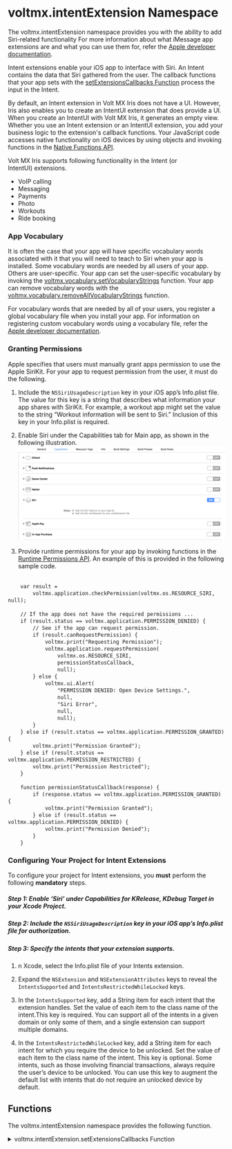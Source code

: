                              


voltmx.intentExtension Namespace
==============================

The voltmx.intentExtension namespace provides you with the ability to add Siri-related functionality For more information about what iMessage app extensions are and what you can use them for, refer the [Apple developer documentation](https://developer.apple.com/reference/intents).

Intent extensions enable your iOS app to interface with Siri. An Intent contains the data that Siri gathered from the user. The callback functions that your app sets with the [setExtensionsCallbacks Function](#setExtensionsCallbacks) process the input in the Intent.

By default, an Intent extension in Volt MX Iris does not have a UI. However, Iris also enables you to create an IntentUI extension that does provide a UI. When you create an IntentUI with Volt MX Iris, it generates an empty view. Whether you use an Intent extension or an IntentUI extension, you add your business logic to the extension's callback functions. Your JavaScript code accesses native functionality on iOS devices by using objects and invoking functions in the [Native Functions API](native_function.md#native_function_api_for_ios_reference.html).

Volt MX Iris supports following functionality in the Intent (or IntentUI) extensions.

*   VoIP calling
*   Messaging
*   Payments
*   Photo
*   Workouts
*   Ride booking

### App Vocabulary

It is often the case that your app will have specific vocabulary words associated with it that you will need to teach to Siri when your app is installed. Some vocabulary words are needed by all users of your app. Others are user-specific. Your app can set the user-specific vocabulary by invoking the [voltmx.vocabulary.setVocabularyStrings](voltmx.vocabulary_functions.md#setVocabularyStrings) function. Your app can remove vocabulary words with the [voltmx.vocabulary.removeAllVocabularyStrings](voltmx.vocabulary_functions.md#removeAllVocabularyStrings) function.

For vocabulary words that are needed by all of your users, you register a global vocabulary file when you install your app. For information on registering custom vocabulary words using a vocabulary file, refer the [Apple developer documentation](https://developer.apple.com/library/content/documentation/Intents/Conceptual/SiriIntegrationGuide/SpecifyingCustomVocabulary.md).

### Granting Permissions

Apple specifies that users must manually grant apps permission to use the Apple SiriKit. For your app to request permission from the user, it must do the following.

1.  Include the `NSSiriUsageDescription` key in your iOS app’s Info.plist file. The value for this key is a string that describes what information your app shares with SiriKit. For example, a workout app might set the value to the string “Workout information will be sent to Siri.” Inclusion of this key in your Info.plist is required.
    
2.  Enable Siri under the Capabilities tab for Main app, as shown in the following illustration.  
    ![](enablesiri_601x272.png)
    
3.  Provide runtime permissions for your app by invoking functions in the [Runtime Permissions API](runtime_permissions.md). An example of this is provided in the following sample code.
    
```

    var result =
        voltmx.application.checkPermission(voltmx.os.RESOURCE_SIRI, null);
    
    // If the app does not have the required permissions ...
    if (result.status == voltmx.application.PERMISSION_DENIED) {
        // See if the app can request permission.
        if (result.canRequestPermission) {
            voltmx.print("Requesting Permission");
            voltmx.application.requestPermission(
                voltmx.os.RESOURCE_SIRI,
                permissionStatusCallback,
                null);
        } else {
            voltmx.ui.Alert(
                "PERMISSION DENIED: Open Device Settings.",
                null,
                "Siri Error",
                null,
                null);
        }
    } else if (result.status == voltmx.application.PERMISSION_GRANTED) {
        voltmx.print("Permission Granted");
    } else if (result.status == voltmx.application.PERMISSION_RESTRICTED) {
        voltmx.print("Permission Restricted");
    }
    
    function permissionStatusCallback(response) {
        if (response.status == voltmx.application.PERMISSION_GRANTED) {
            voltmx.print("Permission Granted");
        } else if (result.status == voltmx.application.PERMISSION_DENIED) {
            voltmx.print("Permission Denied");
        }
    }
```

### Configuring Your Project for Intent Extensions

To configure your project for Intent extensions, you **must** perform the following **mandatory** steps.

##### Step 1: Enable ‘Siri’ under Capabilities for KRelease, KDebug Target in your Xcode Project.

##### Step 2: Include the `NSSiriUsageDescription` key in your iOS app’s Info.plist file for authorization.

##### Step 3: Specify the intents that your extension supports.

1.  n Xcode, select the Info.plist file of your Intents extension.
    
2.  Expand the `NSExtension` and `NSExtensionAttributes` keys to reveal the `IntentsSupported` and `IntentsRestrictedWhileLocked` keys.
    
3.  In the `IntentsSupported` key, add a String item for each intent that the extension handles. Set the value of each item to the class name of the intent.This key is required. You can support all of the intents in a given domain or only some of them, and a single extension can support multiple domains.
    
4.  In the `IntentsRestrictedWhileLocked` key, add a String item for each intent for which you require the device to be unlocked. Set the value of each item to the class name of the intent. This key is optional. Some intents, such as those involving financial transactions, always require the user’s device to be unlocked. You can use this key to augment the default list with intents that do not require an unlocked device by default.
    

Functions
---------

The voltmx.intentExtension namespace provides the following function.


<details close markdown="block"><summary id="setExtensionsCallbacks">voltmx.intentExtension.setExtensionsCallbacks Function</summary> 

* * *

Sets an iMessage extension functionality with various states as callback events.

### Syntax

voltmx.intentExtension.setExtensionsCallbacks(callbacks)

### Input Parameters

callbacks

Contains an object with key-value pairs where the key specifies the extension state and the value is a callback function. The following are the possible keys.

| Key | Description |
| --- | --- |
| configureWithInteractionContextCompletion | The configuration is complete for the given interaction, the hosted view controller should call the completion block with its view's desired size. This size will be constrained between hostedViewMinimumAllowedSize and hostedViewMaximumAllowedSize of the extension context. Used with IntentUI extensions only. |
| handlerForIntent | An intent has arrived for the app. Used with Intent extensions only. |
| loadView | Loads a view that the controller manages. Used with IntentUI extensions only. |
| viewDidAppear | A view was just displayed. Used with IntentUI extensions only. |
| viewDidDisappear | A view just removed from the view hierarchy. Used with IntentUI extensions only. |
| viewDidLoad | The the view controller has loaded its view hierarchy into memory. Used with IntentUI extensions only. |
| viewWillAppear | A view is about to be displayed. Used with IntentUI extensions only. |
| viewWillDisappear | A view is about to be removed from the view hierarchy. Used with IntentUI extensions only. |


### Example: configureWithInteractionContextCompletion

```

function configureWithInteractionContextCompletion({
    "configureWithInteractionContextCompletion": configureWithInteractionContextCompletion
}) {
    // Native Function API code
}

voltmx.intentExtension.setExtensionsCallbacks(interaction, uicontext, completion);
```

### Example: handlerForIntent

```

function handlerForIntent(intent) {
    // Native Function API code
}

voltmx.intentExtension.setExtensionsCallbacks({
    "handlerForIntent": handlerForIntent
});
```

### Example: loadView

```

function loadView() {
    // Native Function API code
}

voltmx.intentExtension.setExtensionsCallbacks({
    "loadView": loadView
});
```

### Example: viewDidAppear

```

function viewDidAppear() {
    // Native Function API code
}

voltmx.intentExtension.setExtensionsCallbacks({
    "viewDidAppear": viewDidAppear
});
```

### Example: viewWillAppear

```

function viewWillAppear() {
    // Native Function API code
}

voltmx.intentExtension.setExtensionsCallbacks({
    "viewWillAppear": viewWillAppear
});
```

### Example: viewDidDisappear

```

function viewDidDisappear() {
    // Native Function API code
}

voltmx.intentExtension.setExtensionsCallbacks({
    "viewDidDisappear": viewDidDisappear
});

```

### Example: viewWillDisappear

```

function viewWillDisappear() {
    // Native Function API code
}

voltmx.intentExtension.setExtensionsCallbacks({
    "viewWillDisappear": viewWillDisappear
});
```

### Return Values

None.

### Remarks

When setting the callback function for `handlerForIntent`, the callback function takes a parameter named `intent`. This parameter contains an intent object of type INIntent class that encapsulates the request coming from Siri.

When setting the callback function for `configureWithInteractionContextCompletion`, the callback function takes the following parameters.

**_interaction_**

An object that contains the intent and response objects. Use the information in this object to configure the content of your view controller’s view. For some types of interactions, only an intent object is available.

**_uiContext_**

An object that holds context in which your view controller is displayed. Use this parameter to determine whether your view controller is to be displayed in the Maps or Siri interface. You can customize your view controller accordingly for each interface.

**_completion_**

The block to execute when you finish configuring your view controller. You must execute this block at some point in your implementation of this method. This block has no return value and takes a parameter named _desiredSize_ that sets the size you want applied to the view controller’s view. Specify a value that is between the allowed minimum and maximum size, which you can get from the view controller associated extension object. Specify CGRectZero to hide your view controller’s content altogether

### Platform Availability

iOS.only

![](resources/prettify/onload.png)
